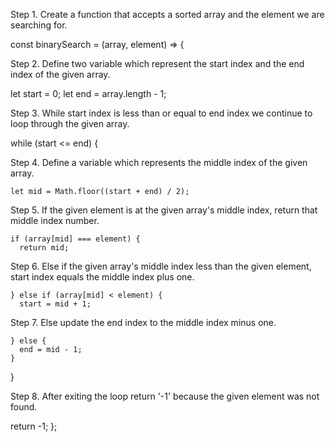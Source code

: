 Step 1. Create a function that accepts a sorted array and the element we are searching for.

const binarySearch = (array, element) => {

Step 2. Define two variable which represent the start index and the end index of the given array.

let start = 0;
let end = array.length - 1;

Step 3. While start index is less than or equal to end index we continue to loop through the given array.

while (start <= end) {

Step 4. Define a variable which represents the middle index of the given array.

    let mid = Math.floor((start + end) / 2);

Step 5. If the given element is at the given array's middle index, return that middle index number.

    if (array[mid] === element) {
      return mid;

Step 6. Else if the given array's middle index less than the given element, start index equals the middle index plus one.

    } else if (array[mid] < element) {
      start = mid + 1;

Step 7. Else update the end index to the middle index minus one.

    } else {
      end = mid - 1;
    }

}

Step 8. After exiting the loop return '-1' because the given element was not found.

return -1;
};

